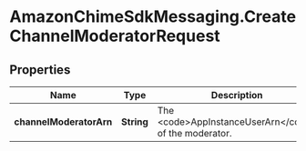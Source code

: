# AmazonChimeSdkMessaging.CreateChannelModeratorRequest

## Properties

Name | Type | Description | Notes
------------ | ------------- | ------------- | -------------
**channelModeratorArn** | **String** | The &lt;code&gt;AppInstanceUserArn&lt;/code&gt; of the moderator. | 


